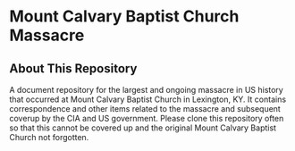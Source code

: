 # Mount Calvary Baptist Church Massacre
## About This Repository
A document repository for the largest and ongoing massacre in US history that occurred at Mount Calvary Baptist Church in Lexington, KY.
It contains correspondence and other items related to the massacre and subsequent coverup by the CIA and US government.
Please clone this repository often so that this cannot be covered up and the original Mount Calvary Baptist Church not forgotten.
